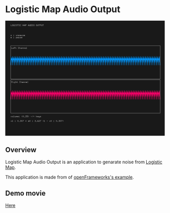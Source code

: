 # Logistic Map Audio Output

![screenshot](./screenshot.png)

## Overview

Logistic Map Audio Output is an application to genarate noise from [Logistic Map](https://en.wikipedia.org/wiki/Logistic_map).

This application is made from of [openFrameworks's example](https://github.com/openframeworks/openFrameworks/tree/master/examples/sound/audioOutputExample).

## Demo movie

[Here](https://youtu.be/cQQhHgLbwdo)